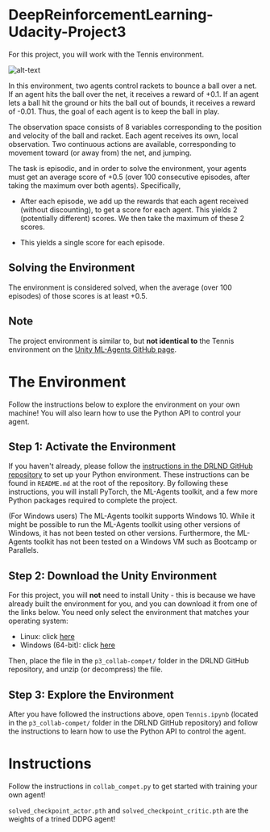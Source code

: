 # DeepReinforcementLearning-Udacity-Project3

For this project, you will work with the Tennis environment.

![alt-text](https://video.udacity-data.com/topher/2018/May/5af7955a_tennis/tennis.png)

In this environment, two agents control rackets to bounce a ball over a net. If an agent hits the ball over the net, it receives a reward of +0.1. If an agent lets a ball hit the ground or hits the ball out of bounds, it receives a reward of -0.01. Thus, the goal of each agent is to keep the ball in play.

The observation space consists of 8 variables corresponding to the position and velocity of the ball and racket. Each agent receives its own, local observation. Two continuous actions are available, corresponding to movement toward (or away from) the net, and jumping.

The task is episodic, and in order to solve the environment, your agents must get an average score of +0.5 (over 100 consecutive episodes, after taking the maximum over both agents). Specifically,

- After each episode, we add up the rewards that each agent received (without discounting), to get a score for each agent. This yields 2 (potentially different) scores. We then take the maximum of these 2 scores.

- This yields a single score for each episode.

## Solving the Environment

The environment is considered solved, when the average (over 100 episodes) of those scores is at least +0.5.

## Note

The project environment is similar to, but **not identical to** the Tennis environment on the [Unity ML-Agents GitHub page](https://github.com/Unity-Technologies/ml-agents/blob/master/docs/Learning-Environment-Examples.md).

# The Environment

Follow the instructions below to explore the environment on your own machine! You will also learn how to use the Python API to control your agent.

## Step 1: Activate the Environment

If you haven't already, please follow the [instructions in the DRLND GitHub repository](https://github.com/udacity/deep-reinforcement-learning#dependencies) to set up your Python environment. These instructions can be found in `README.md` at the root of the repository. By following these instructions, you will install PyTorch, the ML-Agents toolkit, and a few more Python packages required to complete the project.

(For Windows users) The ML-Agents toolkit supports Windows 10. While it might be possible to run the ML-Agents toolkit using other versions of Windows, it has not been tested on other versions. Furthermore, the ML-Agents toolkit has not been tested on a Windows VM such as Bootcamp or Parallels.

## Step 2: Download the Unity Environment

For this project, you will **not** need to install Unity - this is because we have already built the environment for you, and you can download it from one of the links below. You need only select the environment that matches your operating system:

- Linux: click [here](https://s3-us-west-1.amazonaws.com/udacity-drlnd/P3/Tennis/Tennis_Linux.zip)
- Windows (64-bit): click [here](https://s3-us-west-1.amazonaws.com/udacity-drlnd/P3/Tennis/Tennis_Windows_x86_64.zip)

Then, place the file in the `p3_collab-compet/` folder in the DRLND GitHub repository, and unzip (or decompress) the file.

## Step 3: Explore the Environment

After you have followed the instructions above, open `Tennis.ipynb` (located in the `p3_collab-compet/` folder in the DRLND GitHub repository) and follow the instructions to learn how to use the Python API to control the agent.

# Instructions

Follow the instructions in `collab_compet.py` to get started with training your own agent!

`solved_checkpoint_actor.pth` and `solved_checkpoint_critic.pth` are the weights of a trined DDPG agent!




